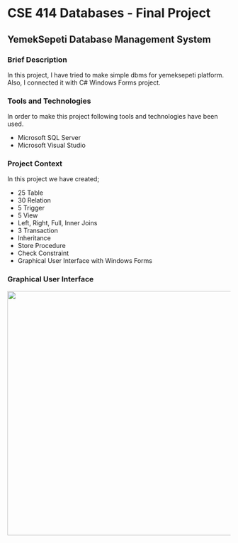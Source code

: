 # CSE 414 Databases - Final Project

## YemekSepeti Database Management System

### Brief Description

In this project, I have tried to make simple dbms for yemeksepeti platform. Also, I connected it with C# Windows Forms project.

### Tools and Technologies

In order to make this project following tools and technologies have been used.

- Microsoft SQL Server
- Microsoft Visual Studio

### Project Context

In this project we have created;

- 25 Table
- 30 Relation
- 5 Trigger
- 5 View
- Left, Right, Full, Inner Joins
- 3 Transaction
- Inheritance
- Store Procedure
- Check Constraint
- Graphical User Interface with Windows Forms

### Graphical User Interface

<p align="center">
  <img width="1000" height="550" src="https://i.ibb.co/44D1SQX/gui99.png">
</p>
